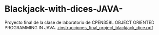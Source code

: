 # Blackjack-with-dices-JAVA-
Proyecto final de la clase de laboratorio de CPEN358L OBJECT ORIENTED PROGRAMMING IN JAVA. 
[zinstrucciones_final_project_blackjack_dice.pdf](https://github.com/user-attachments/files/18001373/zinstrucciones_final_project_blackjack_dice.pdf)

